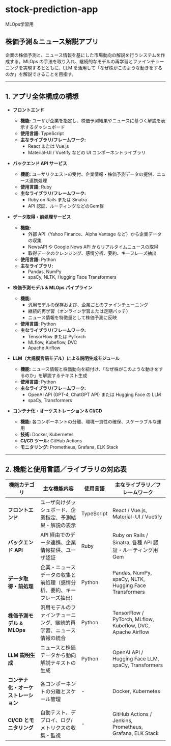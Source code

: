 # stock-prediction-app

MLOps学習用

## 株価予測＆ニュース解説アプリ

企業の株価予測と、ニュース情報を基にした市場動向の解説を行うシステムを作成する。MLOps の手法を取り入れ、継続的なモデルの再学習とファインチューニングを実現するとともに、LLM を活用して「なぜ株がこのような動きをするのか」を解説できることを目指す。

---

## 1. アプリ全体構成の構想

- **フロントエンド**
  - **機能:** ユーザが企業を指定し、株価予測結果やニュースに基づく解説を表示するダッシュボード
  - **使用言語:** TypeScript
  - **主なライブラリ/フレームワーク:**
    - React または Vue.js
    - Material-UI / Vuetify などの UI コンポーネントライブラリ

- **バックエンド API サービス**
  - **機能:** ユーザリクエストの受付、企業情報・株価予測データの提供、ニュース連携処理
  - **使用言語:** Ruby
  - **主なライブラリ/フレームワーク:**
    - Ruby on Rails または Sinatra
    - API 認証、ルーティングなどのGem群

- **データ取得・前処理サービス**
  - **機能:** 
    - 外部 API（Yahoo Finance、Alpha Vantage など）から企業データの収集
    - NewsAPI や Google News API からリアルタイムニュースの取得
    - 取得データのクレンジング、感情分析、要約、キーフレーズ抽出
  - **使用言語:** Python
  - **主なライブラリ:**
    - Pandas, NumPy
    - spaCy, NLTK, Hugging Face Transformers

- **株価予測モデル & MLOps パイプライン**
  - **機能:** 
    - 汎用モデルの保存および、企業ごとのファインチューニング
    - 継続的再学習（オンライン学習または定期バッチ）
    - ニュース情報を特徴量として株価予測に反映
  - **使用言語:** Python
  - **主なライブラリ/フレームワーク:**
    - TensorFlow または PyTorch
    - MLflow, Kubeflow, DVC
    - Apache Airflow

- **LLM（大規模言語モデル）による説明生成モジュール**
  - **機能:** ニュース情報と株価動向を紐付け、「なぜ株がこのような動きをするのか」を解説するテキスト生成
  - **使用言語:** Python
  - **主なライブラリ/フレームワーク:**
    - OpenAI API (GPT-4, ChatGPT API) または Hugging Face の LLM
    - spaCy, Transformers

- **コンテナ化・オーケストレーション & CI/CD**
  - **機能:** 各コンポーネントの分離、環境一貫性の確保、スケーラブルな運用
  - **技術:** Docker, Kubernetes
  - **CI/CD ツール:** GitHub Actions
  - **モニタリング:** Prometheus, Grafana, ELK Stack

---

## 2. 機能と使用言語／ライブラリの対応表

| 機能カテゴリ                      | 主な機能内容                                                     | 使用言語     | 主なライブラリ／フレームワーク                                   |
|------------------------------------|------------------------------------------------------------------|--------------|-----------------------------------------------------------------|
| **フロントエンド**                 | ユーザ向けダッシュボード、企業指定、予測結果・解説の表示           | TypeScript   | React / Vue.js, Material-UI / Vuetify                             |
| **バックエンド API**               | API 経由でのデータ連携、企業情報提供、ユーザ認証                   | Ruby         | Ruby on Rails / Sinatra, 各種 API 認証・ルーティング用 Gem         |
| **データ取得・前処理**              | 企業・ニュースデータの収集と前処理（感情分析、要約、キーフレーズ抽出）| Python       | Pandas, NumPy, spaCy, NLTK, Hugging Face Transformers               |
| **株価予測モデル & MLOps**           | 汎用モデルのファインチューニング、継続的再学習、ニュース情報の統合    | Python       | TensorFlow / PyTorch, MLflow, Kubeflow, DVC, Apache Airflow         |
| **LLM 説明生成**                   | ニュースと株価データから動向解説テキストの生成                      | Python       | OpenAI API / Hugging Face LLM, spaCy, Transformers                   |
| **コンテナ化・オーケストレーション** | 各コンポーネントの分離とスケール管理                                | -            | Docker, Kubernetes                                              |
| **CI/CD とモニタリング**            | 自動テスト、デプロイ、ログ/メトリクスの収集・監視                     | -            | GitHub Actions / Jenkins, Prometheus, Grafana, ELK Stack             |

